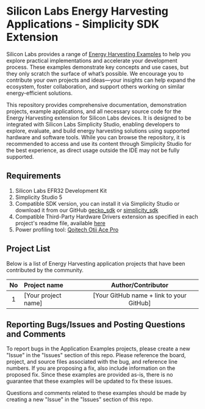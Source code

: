 # Silicon Labs Energy Harvesting Applications - Simplicity SDK Extension #


Silicon Labs provides a range of [Energy Harvesting Examples](https://github.com/SiliconLabsSoftware/energy_harvesting_applications) to help you explore practical implementations and accelerate your development process. These examples demonstrate key concepts and use cases, but they only scratch the surface of what’s possible. We encourage you to contribute your own projects and ideas—your insights can help expand the ecosystem, foster collaboration, and support others working on similar energy-efficient solutions.

This repository provides comprehensive documentation, demonstration projects, example applications, and all necessary source code for the Energy Harvesting extension for Silicon Labs devices. It is designed to be integrated with Silicon Labs Simplicity Studio, enabling developers to explore, evaluate, and build energy harvesting solutions using supported hardware and software tools. While you can browse the repository, it is recommended to access and use its content through Simplicity Studio for the best experience, as direct usage outside the IDE may not be fully supported.

## Requirements ##

1. Silicon Labs EFR32 Development Kit
2. Simplicity Studio 5
3. Compatible SDK version, you can install it via Simplicity Studio or download it from our GitHub [gecko_sdk](https://github.com/SiliconLabs/gecko_sdk) or [simplicity_sdk](https://github.com/SiliconLabs/simplicity_sdk)
4. Compatible Third-Party Hardware Drivers extension as specified in each project's readme file, available [here](https://github.com/SiliconLabs/third_party_hw_drivers_extension)
5. Power profiling tool: [Qoitech Otii Ace Pro](https://www.qoitech.com/otii-ace/)

## Project List ##

Below is a list of Energy Harvesting application projects that have been contributed by the community.

| No | Project name | Author/Contributor |
|:--:|:-------------|:---------------:|
| 1  |[Your project name] | [Your GitHub name + link to your GitHub] |

## Reporting Bugs/Issues and Posting Questions and Comments ##

To report bugs in the Application Examples projects, please create a new "Issue" in the "Issues" section of this repo. Please reference the board, project, and source files associated with the bug, and reference line numbers. If you are proposing a fix, also include information on the proposed fix. Since these examples are provided as-is, there is no guarantee that these examples will be updated to fix these issues.

Questions and comments related to these examples should be made by creating a new "Issue" in the "Issues" section of this repo.
